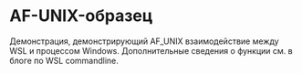 # <a name="af-unix-sample"></a>AF-UNIX-образец

Демонстрация, демонстрирующий AF_UNIX взаимодействие между WSL и процессом Windows. Дополнительные сведения о функции см. в блоге по WSL commandline.